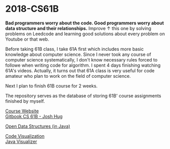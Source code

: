 # 2018-CS61B

**Bad programmers worry about the code. Good programmers worry about data structure and their relationships.**
Improve ↑ this one by solving problems on Leedcode and learning good solutions about every problem on Youtube or that web.

Before taking 61B class, I take 61A first which includes more basic knowledge about computer science. Since I never took any course of computer science systematically, I don't know  necessary rules forced to followe when writing code for algorithm. I spent 4 days finishing watching 61A's videos. Actually, it turns out that 61A class is very useful for code amateur who plan to work on the field of computer science.  

Next I plan to finish 61B course for 2 weeks.

The repository serves as the database of storing 61B' course assignments finished by myself.


[Course Website](https://sp18.datastructur.es/index.html)   
[Gitbook CS 61B - Josh Hug](https://joshhug.gitbooks.io/hug61b/content/)    

[Open Data Structures (in Java)](http://opendatastructures.org/ods-java/ods-java-html.html)    

[Code Visualization](https://pythontutor.com/visualize.html#mode=edit)  
[Java Visualizer](https://cscircles.cemc.uwaterloo.ca/java_visualize/)



